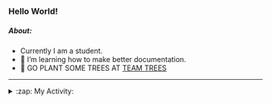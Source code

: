 ### Hello World!

##### About:
- Currently I am a student.
- 🌱 I’m learning how to make better documentation.
- 🌱 GO PLANT SOME TREES AT [TEAM TREES](https://teamtrees.org/)

---
<details>
  <summary>:zap: My Activity:</summary>
  
<!--START_SECTION:waka-->
![Code Time](http://img.shields.io/badge/Code%20Time-1%2C129%20hrs%2014%20mins-blue)

**I'm a Night 🦉** 

```text
🌞 Morning                1217 commits        ██░░░░░░░░░░░░░░░░░░░░░░░   08.60 % 
🌆 Daytime                5166 commits        █████████░░░░░░░░░░░░░░░░   36.50 % 
🌃 Evening                4069 commits        ███████░░░░░░░░░░░░░░░░░░   28.75 % 
🌙 Night                  3701 commits        ███████░░░░░░░░░░░░░░░░░░   26.15 % 
```
📅 **I'm Most Productive on Wednesday** 

```text
Monday                   2172 commits        ████░░░░░░░░░░░░░░░░░░░░░   15.35 % 
Tuesday                  1772 commits        ███░░░░░░░░░░░░░░░░░░░░░░   12.52 % 
Wednesday                3316 commits        ██████░░░░░░░░░░░░░░░░░░░   23.43 % 
Thursday                 1684 commits        ███░░░░░░░░░░░░░░░░░░░░░░   11.90 % 
Friday                   1371 commits        ██░░░░░░░░░░░░░░░░░░░░░░░   09.69 % 
Saturday                 1285 commits        ██░░░░░░░░░░░░░░░░░░░░░░░   09.08 % 
Sunday                   2553 commits        █████░░░░░░░░░░░░░░░░░░░░   18.04 % 
```


📊 **This Week I Spent My Time On** 

```text
🔥 Editors: 
VS Code                  5 hrs 56 mins       █████████████████████████   100.00 % 

🐱‍💻 Projects: 
praise                   4 hrs 59 mins       █████████████████████░░░░   84.09 % 
discord-bot              45 mins             ███░░░░░░░░░░░░░░░░░░░░░░   12.72 % 
CSF22                    11 mins             █░░░░░░░░░░░░░░░░░░░░░░░░   03.19 % 
```


 Last Updated on 25/05/2023 02:22:10 UTC
<!--END_SECTION:waka-->
</details>
